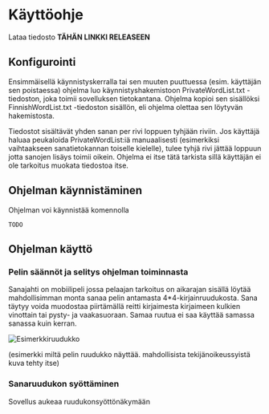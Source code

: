 # Käyttöohje

Lataa tiedosto **TÄHÄN LINKKI RELEASEEN**

## Konfigurointi

Ensimmäisellä käynnistyskerralla tai sen muuten puuttuessa (esim. käyttäjän sen poistaessa) ohjelma luo käynnistyshakemistoon PrivateWordList.txt -tiedoston, joka toimii sovelluksen tietokantana. Ohjelma kopioi sen sisällöksi FinnishWordList.txt -tiedoston sisällön, eli ohjelma olettaa sen löytyvän hakemistosta.

Tiedostot sisältävät yhden sanan per rivi loppuen tyhjään riviin. Jos käyttäjä haluaa peukaloida PrivateWordList:iä manuaalisesti (esimerkiksi vaihtaakseen sanatietokannan toiselle kielelle), tulee tyhjä rivi jättää loppuun jotta sanojen lisäys toimii oikein. Ohjelma ei itse tätä tarkista sillä käyttäjän ei ole tarkoitus muokata tiedostoa itse.

## Ohjelman käynnistäminen

Ohjelman voi käynnistää komennolla
```
TODO
```

## Ohjelman käyttö

### Pelin säännöt ja selitys ohjelman toiminnasta

Sanajahti on mobiilipeli jossa pelaajan tarkoitus on aikarajan sisällä löytää mahdollisimman monta sanaa pelin antamasta 4\*4-kirjainruudukosta. Sana täytyy voida muodostaa piirtämällä reitti kirjaimesta kirjaimeen kulkien vinottain tai pysty- ja vaakasuoraan. Samaa ruutua ei saa käyttää samassa sanassa kuin kerran.

![Esimerkkiruudukko](https://github.com/tibe314/ot-harjoitustyo/blob/master/dokumentointi/kuvat/esimerkkiruudukko.png)

(esimerkki miltä pelin ruudukko näyttää. mahdollisista tekijänoikeussyistä kuva tehty itse)

### Sanaruudukon syöttäminen

Sovellus aukeaa ruudukonsyöttönäkymään
